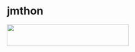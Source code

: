 # jmthon

<p align="left"><a href="https://heroku.com/deploy?template=https://github.com/moody1998/JMTHON-PACK/roz"> <img src="https://img.shields.io/badge/Deploy%20To%20Heroku-purple?style=for-the-badge&logo=heroku" width="320" height="58.45"/></a></p>
